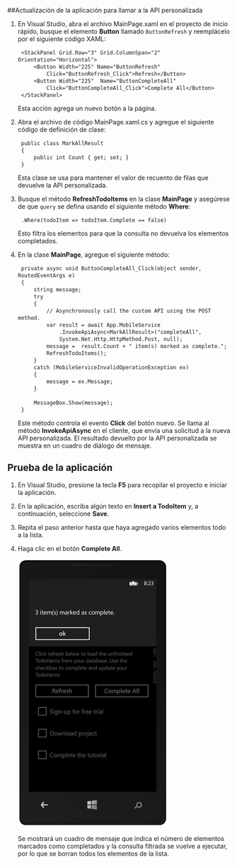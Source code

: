 ##<a name="update-app"></a>Actualización de la aplicación para llamar a la API personalizada

1. En Visual Studio, abra el archivo MainPage.xaml en el proyecto de inicio rápido, busque el elemento **Button** llamado `ButtonRefresh` y reemplácelo por el siguiente código XAML: 

        <StackPanel Grid.Row="3" Grid.ColumnSpan="2" Orientation="Horizontal">
            <Button Width="225" Name="ButtonRefresh" 
                Click="ButtonRefresh_Click">Refresh</Button>
            <Button Width="225"  Name="ButtonCompleteAll" 
                Click="ButtonCompleteAll_Click">Complete All</Button>
        </StackPanel>

	Esta acción agrega un nuevo botón a la página.

2. Abra el archivo de código MainPage.xaml.cs y agregue el siguiente código de definición de clase:

	    public class MarkAllResult
	    {
	        public int Count { get; set; }
	    }

	Esta clase se usa para mantener el valor de recuento de filas que devuelve la API personalizada.

3. Busque el método **RefreshTodoItems** en la clase **MainPage** y asegúrese de que `query` se defina usando el siguiente método **Where**:

        .Where(todoItem => todoItem.Complete == false)

	Esto filtra los elementos para que la consulta no devuelva los elementos completados.

3. En la clase **MainPage**, agregue el siguiente método:

		private async void ButtonCompleteAll_Click(object sender, RoutedEventArgs e)
		{
		    string message;
		    try
		    {
		        // Asynchronously call the custom API using the POST method. 
		        var result = await App.MobileService
		            .InvokeApiAsync<MarkAllResult>("completeAll", 
		            System.Net.Http.HttpMethod.Post, null);
		        message =  result.Count + " item(s) marked as complete.";
		        RefreshTodoItems();
		    }
		    catch (MobileServiceInvalidOperationException ex)
		    {
		        message = ex.Message;                
		    }
		
		    MessageBox.Show(message);  
		}

	Este método controla el evento **Click** del botón nuevo. Se llama al método **InvokeApiAsync** en el cliente, que envía una solicitud a la nueva API personalizada. El resultado devuelto por la API personalizada se muestra en un cuadro de diálogo de mensaje.

## <a name="test-app"></a>Prueba de la aplicación

1. En Visual Studio, presione la tecla **F5** para recopilar el proyecto e iniciar la aplicación.

2. En la aplicación, escriba algún texto en **Insert a TodoItem** y, a continuación, seleccione **Save**.

3. Repita el paso anterior hasta que haya agregado varios elementos todo a la lista.

4. Haga clic en el botón **Complete All**.

  	![](./media/mobile-services-windows-phone-call-custom-api/mobile-custom-api-windows-phone-completed.png)

	Se mostrará un cuadro de mensaje que indica el número de elementos marcados como completados y la consulta filtrada se vuelve a ejecutar, por lo que se borran todos los elementos de la lista.

<!---HONumber=August15_HO6-->